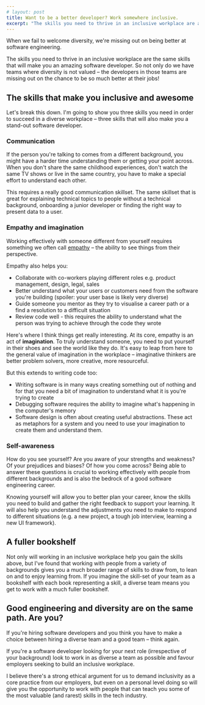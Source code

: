 ```yaml
---
# layout: post
title: Want to be a better developer? Work somewhere inclusive.
excerpt: "The skills you need to thrive in an inclusive workplace are actually the same skills that will make you an amazing software developer"
---
```


When we fail to welcome diversity, we're missing out on being better at software engineering.

The skills you need to thrive in an inclusive workplace are the same skills that will make you an amazing software developer. So not only do we have teams where diversity is not valued – the developers in those teams are missing out on the chance to be so much better at their jobs!

## The skills that make you inclusive and awesome

Let's break this down. I'm going to show you three skills you need in order to succeed in a diverse workplace – three skills that will also make you a stand-out software developer.

### Communication

If the person you're talking to comes from a different background, you might have a harder time understanding them or getting your point across. When you don't share the same childhood experiences, don't watch the same TV shows or live in the same country, you have to make a special effort to understand each other.

This requires a really good communication skillset. The same skillset that is great for explaining technical topics to people without a technical background, onboarding a junior developer or finding the right way to present data to a user.

### Empathy and imagination

Working effectively with someone different from yourself requires something we often call [empathy](https://en.wiktionary.org/wiki/empathy) – the ability to see things from their perspective.

Empathy also helps you:
- Collaborate with co-workers playing different roles e.g. product management, design, legal, sales
- Better understand what your users or customers need from the software you're building (spoiler: your user base is likely very diverse)
- Guide someone you mentor as they try to visualise a career path or a find a resolution to a difficult situation
- Review code well - this requires the ability to understand what the person was trying to achieve through the code they wrote

Here's where I think things get really interesting. At its core, empathy is an act of **imagination**. To truly understand someone, you need to put yourself in their shoes and see the world like they do. It's easy to leap from here to the general value of imagination in the workplace – imaginative thinkers are better problem solvers, more creative, more resourceful.

But this extends to writing code too:
- Writing software is in many ways creating something out of nothing and for that you need a bit of imagination to understand what it is you're trying to create
- Debugging software requires the ability to imagine what's happening in the computer's memory
- Software design is often about creating useful abstractions. These act as metaphors for a system and you need to use your imagination to create them and understand them.

### Self-awareness

How do you see yourself? Are you aware of your strengths and weakness? Of your prejudices and biases? Of how you come across? Being able to answer these questions is crucial to working effectively with people from different backgrounds and is also the bedrock of a good software engineering career.

Knowing yourself will allow you to better plan your career, know the skills you need to build and gather the right feedback to support your learning. It will also help you understand the adjustments you need to make to respond to different situations (e.g. a new project, a tough job interview, learning a new UI framework).

## A fuller bookshelf

Not only will working in an inclusive workplace help you gain the skills above, but I've found that working with people from a variety of backgrounds gives you a much broader range of skills to draw from, to lean on and to enjoy learning from. If you imagine the skill-set of your team as a bookshelf with each book representing a skill, a diverse team means you get to work with a much fuller bookshelf. 

## Good engineering and diversity are on the same path. Are you?

If you're hiring software developers and you think you have to make a choice between hiring a diverse team and a good team – think again.

If you're a software developer looking for your next role (irrespective of your background) look to work in as diverse a team as possible and favour employers seeking to build an inclusive workplace.

I believe there's a strong ethical argument for us to demand inclusivity as a core practice from our employers, but even on a personal level doing so will give you the opportunity to work with people that can teach you some of the most valuable (and rarest) skills in the tech industry.
